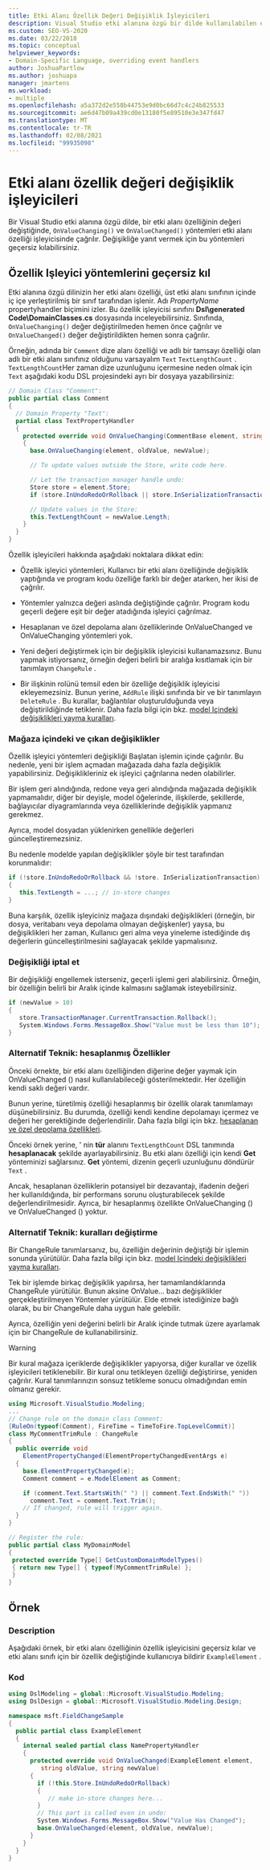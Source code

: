 ```yaml
---
title: Etki Alanı Özellik Değeri Değişiklik İşleyicileri
description: Visual Studio etki alanına özgü bir dilde kullanılabilen etki alanı özellik değeri değişiklik işleyicileri hakkında bilgi edinin.
ms.custom: SEO-VS-2020
ms.date: 03/22/2018
ms.topic: conceptual
helpviewer_keywords:
- Domain-Specific Language, overriding event handlers
author: JoshuaPartlow
ms.author: joshuapa
manager: jmartens
ms.workload:
- multiple
ms.openlocfilehash: a5a372d2e558b44753e9d0bc66d7c4c24b825533
ms.sourcegitcommit: ae6d47b09a439cd0e13180f5e89510e3e347fd47
ms.translationtype: MT
ms.contentlocale: tr-TR
ms.lasthandoff: 02/08/2021
ms.locfileid: "99935098"
---
```

# <a name="domain-property-value-change-handlers"></a>Etki alanı özellik değeri değişiklik işleyicileri

Bir Visual Studio etki alanına özgü dilde, bir etki alanı özelliğinin değeri değiştiğinde, `OnValueChanging()` ve `OnValueChanged()` yöntemleri etki alanı özelliği işleyicisinde çağrılır. Değişikliğe yanıt vermek için bu yöntemleri geçersiz kılabilirsiniz.

## <a name="override-the-property-handler-methods"></a>Özellik Işleyici yöntemlerini geçersiz kıl

Etki alanına özgü dilinizin her etki alanı özelliği, üst etki alanı sınıfının içinde iç içe yerleştirilmiş bir sınıf tarafından işlenir. Adı *PropertyName* propertyhandler biçimini izler. Bu özellik işleyicisi sınıfını **Dsl\generated Code\DomainClasses.cs** dosyasında inceleyebilirsiniz. Sınıfında, `OnValueChanging()` değer değiştirilmeden hemen önce çağrılır ve `OnValueChanged()` değer değiştirildikten hemen sonra çağrılır.

Örneğin, adında bir `Comment` dize alanı özelliği ve adlı bir tamsayı özelliği olan adlı bir etki alanı sınıfınız olduğunu varsayalım `Text` `TextLengthCount` . `TextLengthCount`Her zaman dize uzunluğunu içermesine neden olmak için `Text` aşağıdaki kodu DSL projesindeki ayrı bir dosyaya yazabilirsiniz:

```csharp
// Domain Class "Comment":
public partial class Comment
{
  // Domain Property "Text":
  partial class TextPropertyHandler
  {
    protected override void OnValueChanging(CommentBase element, string oldValue, string newValue)
    {
      base.OnValueChanging(element, oldValue, newValue);

      // To update values outside the Store, write code here.

      // Let the transaction manager handle undo:
      Store store = element.Store;
      if (store.InUndoRedoOrRollback || store.InSerializationTransaction) return;

      // Update values in the Store:
      this.TextLengthCount = newValue.Length;
    }
  }
}
```

Özellik işleyicileri hakkında aşağıdaki noktalara dikkat edin:

- Özellik işleyici yöntemleri, Kullanıcı bir etki alanı özelliğinde değişiklik yaptığında ve program kodu özelliğe farklı bir değer atarken, her ikisi de çağrılır.

- Yöntemler yalnızca değeri aslında değiştiğinde çağrılır. Program kodu geçerli değere eşit bir değer atadığında işleyici çağrılmaz.

- Hesaplanan ve özel depolama alanı özelliklerinde OnValueChanged ve OnValueChanging yöntemleri yok.

- Yeni değeri değiştirmek için bir değişiklik işleyicisi kullanamazsınız. Bunu yapmak istiyorsanız, örneğin değeri belirli bir aralığa kısıtlamak için bir tanımlayın `ChangeRule` .

- Bir ilişkinin rolünü temsil eden bir özelliğe değişiklik işleyicisi ekleyemezsiniz. Bunun yerine, `AddRule` ilişki sınıfında bir ve bir tanımlayın `DeleteRule` . Bu kurallar, bağlantılar oluşturulduğunda veya değiştirildiğinde tetiklenir. Daha fazla bilgi için bkz. [model Içindeki değişiklikleri yayma kuralları](../modeling/rules-propagate-changes-within-the-model.md).

### <a name="changes-in-and-out-of-the-store"></a>Mağaza içindeki ve çıkan değişiklikler

Özellik işleyici yöntemleri değişikliği Başlatan işlemin içinde çağırılır. Bu nedenle, yeni bir işlem açmadan mağazada daha fazla değişiklik yapabilirsiniz. Değişiklikleriniz ek işleyici çağrılarına neden olabilirler.

Bir işlem geri alındığında, redone veya geri alındığında mağazada değişiklik yapmamalıdır, diğer bir deyişle, model öğelerinde, ilişkilerde, şekillerde, bağlayıcılar diyagramlarında veya özelliklerinde değişiklik yapmanız gerekmez.

Ayrıca, model dosyadan yüklenirken genellikle değerleri güncelleştiremezsiniz.

Bu nedenle modelde yapılan değişiklikler şöyle bir test tarafından korunmalıdır:

```csharp
if (!store.InUndoRedoOrRollback && !store. InSerializationTransaction)
{
   this.TextLength = ...; // in-store changes
}
```

Buna karşılık, özellik işleyiciniz mağaza dışındaki değişiklikleri (örneğin, bir dosya, veritabanı veya depolama olmayan değişkenler) yaysa, bu değişiklikleri her zaman, Kullanıcı geri alma veya yineleme istediğinde dış değerlerin güncelleştirilmesini sağlayacak şekilde yapmalısınız.

### <a name="cancel-a-change"></a>Değişikliği iptal et

Bir değişikliği engellemek isterseniz, geçerli işlemi geri alabilirsiniz. Örneğin, bir özelliğin belirli bir Aralık içinde kalmasını sağlamak isteyebilirsiniz.

```csharp
if (newValue > 10)
{
   store.TransactionManager.CurrentTransaction.Rollback();
   System.Windows.Forms.MessageBox.Show("Value must be less than 10");
}
```

### <a name="alternative-technique-calculated-properties"></a>Alternatif Teknik: hesaplanmış Özellikler

Önceki örnekte, bir etki alanı özelliğinden diğerine değer yaymak için OnValueChanged () nasıl kullanılabileceği gösterilmektedir. Her özelliğin kendi saklı değeri vardır.

Bunun yerine, türetilmiş özelliği hesaplanmış bir özellik olarak tanımlamayı düşünebilirsiniz. Bu durumda, özelliği kendi kendine depolamayı içermez ve değeri her gerektiğinde değerlendirilir. Daha fazla bilgi için bkz. [hesaplanan ve özel depolama özellikleri](../modeling/calculated-and-custom-storage-properties.md).

Önceki örnek yerine, ' nin **tür** alanını `TextLengthCount` DSL tanımında **hesaplanacak** şekilde ayarlayabilirsiniz. Bu etki alanı özelliği için kendi **Get** yönteminizi sağlarsınız. **Get** yöntemi, dizenin geçerli uzunluğunu döndürür `Text` .

Ancak, hesaplanan özelliklerin potansiyel bir dezavantajı, ifadenin değeri her kullanıldığında, bir performans sorunu oluşturabilecek şekilde değerlendirilmesidir. Ayrıca, bir hesaplanmış özellikte OnValueChanging () ve OnValueChanged () yoktur.

### <a name="alternative-technique-change-rules"></a>Alternatif Teknik: kuralları değiştirme

Bir ChangeRule tanımlarsanız, bu, özelliğin değerinin değiştiği bir işlemin sonunda yürütülür.  Daha fazla bilgi için bkz. [model Içindeki değişiklikleri yayma kuralları](../modeling/rules-propagate-changes-within-the-model.md).

Tek bir işlemde birkaç değişiklik yapılırsa, her tamamlandıklarında ChangeRule yürütülür. Bunun aksine OnValue... bazı değişiklikler gerçekleştirilmeyen Yöntemler yürütülür. Elde etmek istediğinize bağlı olarak, bu bir ChangeRule daha uygun hale gelebilir.

Ayrıca, özelliğin yeni değerini belirli bir Aralık içinde tutmak üzere ayarlamak için bir ChangeRule de kullanabilirsiniz.

> [!WARNING]
> Bir kural mağaza içeriklerde değişiklikler yapıyorsa, diğer kurallar ve özellik işleyicileri tetiklenebilir. Bir kural onu tetikleyen özelliği değiştirirse, yeniden çağrılır. Kural tanımlarınızın sonsuz tetikleme sonucu olmadığından emin olmanız gerekir.

```csharp
using Microsoft.VisualStudio.Modeling;
...
// Change rule on the domain class Comment:
[RuleOn(typeof(Comment), FireTime = TimeToFire.TopLevelCommit)]
class MyCommentTrimRule : ChangeRule
{
  public override void
    ElementPropertyChanged(ElementPropertyChangedEventArgs e)
  {
    base.ElementPropertyChanged(e);
    Comment comment = e.ModelElement as Comment;

    if (comment.Text.StartsWith(" ") || comment.Text.EndsWith(" "))
      comment.Text = comment.Text.Trim();
    // If changed, rule will trigger again.
  }
}

// Register the rule:
public partial class MyDomainModel
{
 protected override Type[] GetCustomDomainModelTypes()
 { return new Type[] { typeof(MyCommentTrimRule) };
 }
}
```

## <a name="example"></a>Örnek

### <a name="description"></a>Description

Aşağıdaki örnek, bir etki alanı özelliğinin özellik işleyicisini geçersiz kılar ve etki alanı sınıfı için bir özellik değiştiğinde kullanıcıya bildirir `ExampleElement` .

### <a name="code"></a>Kod

```csharp
using DslModeling = global::Microsoft.VisualStudio.Modeling;
using DslDesign = global::Microsoft.VisualStudio.Modeling.Design;

namespace msft.FieldChangeSample
{
  public partial class ExampleElement
  {
    internal sealed partial class NamePropertyHandler
    {
      protected override void OnValueChanged(ExampleElement element,
         string oldValue, string newValue)
      {
        if (!this.Store.InUndoRedoOrRollback)
        {
           // make in-store changes here...
        }
        // This part is called even in undo:
        System.Windows.Forms.MessageBox.Show("Value Has Changed");
        base.OnValueChanged(element, oldValue, newValue);
      }
    }
  }
}
```
